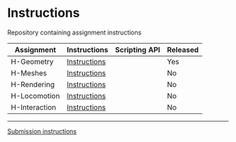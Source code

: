 # Instructions

Repository containing assignment instructions

| Assignment | Instructions | Scripting API | Released |
| --- | --- | --- | --- |
| H-Geometry  | [Instructions](xrc-assignments-geometry/xrc-assignments-geometry.md) | | Yes |
| H-Meshes  | [Instructions](xrc-assignments-meshes/xrc-assignments-meshes.md) | | No |
| H-Rendering  | [Instructions](xrc-assignments-rendering/xrc-assignments-rendering.md) | | No |
| H-Locomotion  | [Instructions](xrc-assignments-locomotion/xrc-assignments-locomotion.md) | | No |
| H-Interaction  | [Instructions](xrc-assignments-interaction/xrc-assignments-interaction.md) | | No |

---
[Submission instructions](submission-instructions/submission-instructions.md)
